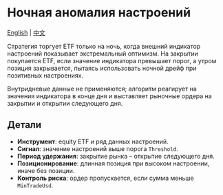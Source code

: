 # Ночная аномалия настроений

[English](README.md) | [中文](README_zh.md)

Стратегия торгует ETF только на ночь, когда внешний индикатор настроений показывает экстремальный оптимизм. На закрытии покупается ETF, если значение индикатора превышает порог, а утром позиция закрывается, пытаясь использовать ночной дрейф при позитивных настроениях.

Внутридневые данные не применяются; алгоритм реагирует на значения индикатора в конце дня и выставляет рыночные ордера на закрытии и открытии следующего дня.

## Детали

- **Инструмент**: equity ETF и ряд данных настроений.
- **Сигнал**: значение настроений выше порога `Threshold`.
- **Период удержания**: закрытие рынка – открытие следующего дня.
- **Позиционирование**: длинная позиция при высоком настроении, иначе без позиции.
- **Контроль риска**: ордер пропускается, если сумма меньше `MinTradeUsd`.
